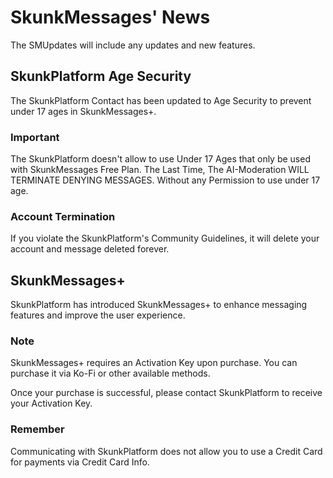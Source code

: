 # SkunkMessages' News

The SMUpdates will include any updates and new features.

## SkunkPlatform Age Security <span style="font-size: 4px">

The SkunkPlatform Contact has been updated to Age Security to prevent under 17 ages in SkunkMessages+.

### Important

The SkunkPlatform doesn't allow to use Under 17 Ages that only be used with SkunkMessages Free Plan. The Last Time, The AI-Moderation WILL TERMINATE DENYING MESSAGES. Without any Permission to use under 17 age.

### Account Termination

If you violate the SkunkPlatform's Community Guidelines, it will delete your account and message deleted forever.

## SkunkMessages+

SkunkPlatform has introduced SkunkMessages+ to enhance messaging features and improve the user experience.

### Note

SkunkMessages+ requires an Activation Key upon purchase. You can purchase it via Ko-Fi or other available methods.

Once your purchase is successful, please contact SkunkPlatform to receive your Activation Key.

### Remember

Communicating with SkunkPlatform does not allow you to use a Credit Card for payments via Credit Card Info.

